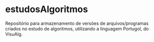 # estudosAlgoritmos
 Repositório para armazenamento de versões de arquivos/programas criados no estudo de algoritmos, utilizando a linguagem Portugol, do VisuAlg.

